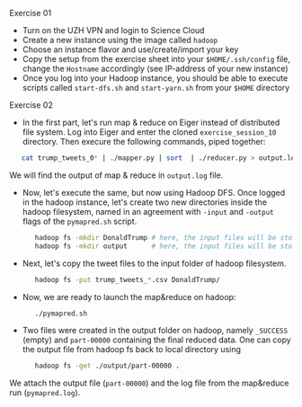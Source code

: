 Exercise 01

  * Turn on the UZH VPN and login to Science Cloud
  * Create a new instance using the image called `hadoop`
  * Choose an instance flavor and use/create/import your key
  * Copy the setup from the exercise sheet into your `$HOME/.ssh/config` file, change the `Hostname` accordingly (see IP-address of your new instance)
  * Once you log into your Hadoop instance, you should be able to execute scripts called `start-dfs.sh` and `start-yarn.sh` from your `$HOME` directory

Exercise 02

  * In the first part, let's run map & reduce on Eiger instead of distributed file system. Log into Eiger and enter the cloned `exercise_session_10` directory. Then execure the following commands, piped together:
  ```bash
     cat trump_tweets_0* | ./mapper.py | sort  | ./reducer.py > output.log
  ```
 We will find the output of map & reduce in `output.log` file.

 * Now, let's execute the  same, but now using Hadoop DFS. Once logged in the hadoop instance, let's create two new directories inside the hadoop filesystem, named in an agreement with `-input` and `-output` flags of the `pymapred.sh` script.
   ```bash
      hadoop fs -mkdir DonaldTrump # here, the input files will be stored
      hadoop fs -mkdir output      # here, the input files will be stored
   ```
* Next, let's copy the tweet files to the input folder of hadoop filesystem.
   ```bash
      hadoop fs -put trump_tweets_*.csv DonaldTrump/
   ```
* Now, we are ready to launch the map&reduce on hadoop:
   ```bash
      ./pymapred.sh
   ```
* Two files were created in the output folder on hadoop, namely `_SUCCESS` (empty) and `part-00000` containing the final reduced data. One can copy the output file from hadoop fs back to local directory using
   ```bash
      hadoop fs -get ./output/part-00000 .
   ```

We attach the output file (`part-00000`) and the log file from the map&reduce run (`pymapred.log`).
